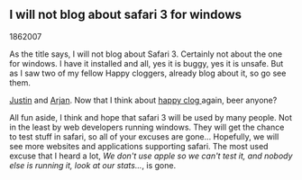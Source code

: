 <article><h1>I will not blog about safari 3 for windows</h1><time><span class="day">18</span><span class="month">6</span><span class="year">2007</span></time><p>As the title says, I will not blog about Safari 3. Certainly not about the one for windows. I have it installed and all, yes it is buggy, yes it is unsafe. But as I saw two of my fellow Happy cloggers, already blog about it, so go see them.</p><p><a href="http://juice10.com/blog/articles/2007/06/12/safari-3-beta-launched-also-for-windows">Justin</a> and <a href="http://arjaneising.nl/browsers/safari-for-windows-or">Arjan</a>. Now that I think about <a href="http://www.happyclog.nl/">happy clog </a>again, beer anyone?</p><p>All fun aside, I think and hope that safari 3 will be used by many people. Not in the least by web developers running windows. They will get the chance to test stuff in safari, so all of your excuses are gone... Hopefully, we will see more websites and applications supporting safari. The most used excuse that I heard a lot, <em>We don't use apple so we can't test it, and nobody else is running it, look at our stats...</em>, is gone.</p></article>